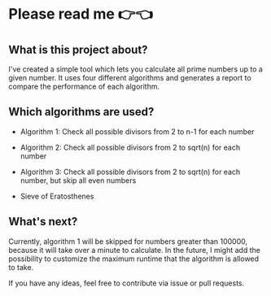 # Please read me 👉👈

## What is this project about?

I've created a simple tool which lets you calculate all prime numbers up to a given number. It uses four different algorithms and generates a report to compare the performance of each algorithm.

## Which algorithms are used?

* Algorithm 1: Check all possible divisors from 2 to n-1 for each number

* Algorithm 2: Check all possible divisors from 2 to sqrt(n) for each number

* Algorithm 3: Check all possible divisors from 2 to sqrt(n) for each number, but skip all even numbers

* Sieve of Eratosthenes

## What's next?

Currently, algorithm 1 will be skipped for numbers greater than 100000, because it will take over a minute to calculate. In the future, I might add the possibility to customize the maximum runtime that the algorithm is allowed to take.

If you have any ideas, feel free to contribute via issue or pull requests.
